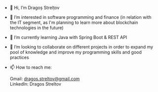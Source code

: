 - 👋 Hi, I’m Dragoș Strelțov

- 👀 I’m interested in software programming and finance (in relation with the IT segment, as I'm planning to learn more about blockchain technologies in the future)

- 🌱 I’m currently learning Java with Spring Boot & REST API

- 💞️ I’m looking to collaborate on different projects in order to expand my pool of knowledge and improve my programming skills and good practices 

- 📫 How to reach me: 

  Gmail: dragos.streltov@gmail.com  
  LinkedIn: Dragos Streltov

<!---
WandererDS/WandererDS is a ✨ special ✨ repository because its `README.md` (this file) appears on your GitHub profile.
You can click the Preview link to take a look at your changes.
--->
